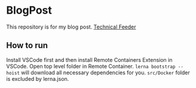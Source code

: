 # BlogPost

This repository is for my blog post.
[Technical Feeder](https://www.technicalfeeder.com/)

## How to run

Install VSCode first and then install Remote Containers Extension in VSCode. Open top level folder in Remote Container. `lerna bootstrap --hoist` will download all necessary dependencies for you. `src/Docker` folder is excluded by lerna.json.
